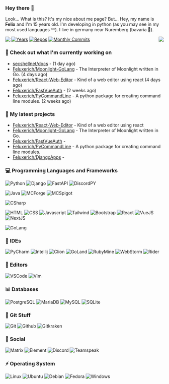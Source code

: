 ### Hey there 👋

Look... What is this? It's my nice about me page? But... Hey, my name is **Felix** and I'm 15 years old. I'm developing in python (as you may see in my most used languages ^^). I live in germany near Nuremberg (bavaria :beers:).

<img align="left" src="https://github-readme-stats.vercel.app/api?username=Feluxerich&theme=dark&show_icons=true&count_private=true">
<img align="right" src="https://github-readme-stats.vercel.app/api/top-langs/?username=Feluxerich&theme=dark">

[![Years](https://badges.pufler.dev/years/Feluxerich?style=for-the-badge&color=black&logo=github)](https://github.com/Feluxerich)
[![Repos](https://badges.pufler.dev/repos/Feluxerich?style=for-the-badge&color=black&logo=github)](https://github.com/Feluxerich?tab=repositories)
[![Monthly Commits](https://badges.pufler.dev/commits/monthly/Feluxerich?style=for-the-badge&color=black&logo=github)](https://github.com/Feluxerich)

### :construction_worker: Check out what I'm currently working on

- [secshellnet/docs](https://github.com/secshellnet/docs) -  (1 day ago)
- [Feluxerich/Moonlight-GoLang](https://github.com/Feluxerich/Moonlight-GoLang) - The Interpreter of Moonlight written in Go. (4 days ago)
- [Feluxerich/React-Web-Editor](https://github.com/Feluxerich/React-Web-Editor) - Kind of a web editor using react (4 days ago)
- [Feluxerich/FastVueAuth](https://github.com/Feluxerich/FastVueAuth) -  (2 weeks ago)
- [Feluxerich/PyCommandLine](https://github.com/Feluxerich/PyCommandLine) - A python package for creating command line modules. (2 weeks ago)

### :seedling: My latest projects

- [Feluxerich/React-Web-Editor](https://github.com/Feluxerich/React-Web-Editor) - Kind of a web editor using react
- [Feluxerich/Moonlight-GoLang](https://github.com/Feluxerich/Moonlight-GoLang) - The Interpreter of Moonlight written in Go.
- [Feluxerich/FastVueAuth](https://github.com/Feluxerich/FastVueAuth) - 
- [Feluxerich/PyCommandLine](https://github.com/Feluxerich/PyCommandLine) - A python package for creating command line modules.
- [Feluxerich/DjangoApps](https://github.com/Feluxerich/DjangoApps) - 

### :computer: Programming Languages and Frameworks

![Python](https://img.shields.io/badge/-Python-333333?style=for-the-badge&logo=python)
![Django](https://img.shields.io/badge/-Django-333333?style=for-the-badge&logo=django)
![FastAPI](https://img.shields.io/badge/-FastAPI-333333?style=for-the-badge&logo=fastapi)
![DiscordPY](https://img.shields.io/badge/-DiscordPY-333333?style=for-the-badge&logo=discord)

![Java](https://img.shields.io/badge/-Java-333333?style=for-the-badge&logo=java)
![MCForge](https://img.shields.io/badge/-MC_Forge-333333?style=for-the-badge)
![MCSpigot](https://img.shields.io/badge/-MC_Spigot-333333?style=for-the-badge)

![CSharp](https://img.shields.io/badge/-CSharp-333333?style=for-the-badge&logo=csharp)

![HTML](https://img.shields.io/badge/-HTML-333333?style=for-the-badge&logo=html5)
![CSS](https://img.shields.io/badge/-CSS-333333?style=for-the-badge&logo=css3)
![Javascript](https://img.shields.io/badge/-Javascript-333333?style=for-the-badge&logo=javascript)
![Tailwind](https://img.shields.io/badge/-Tailwind-333333?style=for-the-badge&logo=tailwindcss)
![Bootstrap](https://img.shields.io/badge/-Bootstrap-333333?style=for-the-badge&logo=bootstrap)
![React](https://img.shields.io/badge/-React-333333?style=for-the-badge&logo=react)
![VueJS](https://img.shields.io/badge/-VueJS-333333?style=for-the-badge&logo=vue.js)
![NextJS](https://img.shields.io/badge/-NextJS-333333?style=for-the-badge&logo=next.js)

![GoLang](https://img.shields.io/badge/-GoLang-333333?style=for-the-badge&logo=go)

### :notebook: IDEs

![PyCharm](https://img.shields.io/badge/-PyCharm-333333?style=for-the-badge&logo=pycharm)
![Intellij](https://img.shields.io/badge/-Intellij-333333?style=for-the-badge&logo=intellij-idea)
![Clion](https://img.shields.io/badge/-CLion-333333?style=for-the-badge&logo=clion)
![GoLand](https://img.shields.io/badge/-GoLand-333333?style=for-the-badge)
![RubyMine](https://img.shields.io/badge/-RubyMine-333333?style=for-the-badge)
![WebStorm](https://img.shields.io/badge/-WebStorm-333333?style=for-the-badge&logo=webstorm)
![Rider](https://img.shields.io/badge/-Rider-333333?style=for-the-badge&logo=rider)

### :page_facing_up: Editors

![VSCode](https://img.shields.io/badge/-Visual_Studio_Code-333333?style=for-the-badge&logo=visualstudiocode)
![Vim](https://img.shields.io/badge/-Vim-333333?style=for-the-badge&logo=vim)

### :bar_chart: Databases

![PostgreSQL](https://img.shields.io/badge/-PostgreSQL-333333?style=for-the-badge&logo=postgresql)
![MariaDB](https://img.shields.io/badge/-MariaDB-333333?style=for-the-badge&logo=mariadb)
![MySQL](https://img.shields.io/badge/-MySQL-333333?style=for-the-badge&logo=mysql)
![SQLite](https://img.shields.io/badge/-SQLite-333333?style=for-the-badge&logo=sqlite)

### :bookmark_tabs: Git Stuff

![Git](https://img.shields.io/badge/-Git-333333?style=for-the-badge&logo=git)
![Github](https://img.shields.io/badge/-Github-333333?style=for-the-badge&logo=github)
![Gitkraken](https://img.shields.io/badge/-Gitkraken-333333?style=for-the-badge&logo=gitkraken)

### :speech_balloon: Social

![Matrix](https://img.shields.io/badge/-Matrix-333333?style=for-the-badge&logo=matrix)
![Element](https://img.shields.io/badge/-Element-333333?style=for-the-badge&logo=element)
![Discord](https://img.shields.io/badge/-Discord-333333?style=for-the-badge&logo=discord)
![Teamspeak](https://img.shields.io/badge/-Teamspeak-333333?style=for-the-badge&logo=teamspeak)

### :zap: Operating System

![Linux](https://img.shields.io/badge/-Linux-333333?style=for-the-badge&logo=linux)
![Ubuntu](https://img.shields.io/badge/-Ubuntu-333333?style=for-the-badge&logo=ubuntu)
![Debian](https://img.shields.io/badge/-Debian-333333?style=for-the-badge&logo=debian)
![Fedora](https://img.shields.io/badge/-Fedora-333333?style=for-the-badge&logo=fedora)
![Windows](https://img.shields.io/badge/-Windows-333333?style=for-the-badge&logo=windows)
